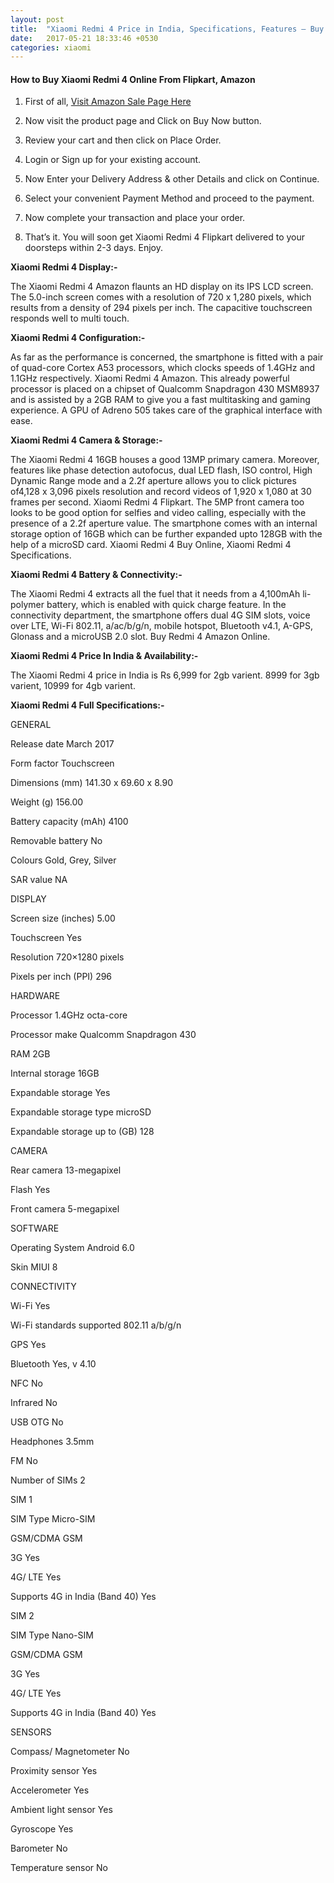 ```yaml
---
layout: post
title:  "Xiaomi Redmi 4 Price in India, Specifications, Features – Buy Online at Amazon on 23rd May"
date:   2017-05-21 18:33:46 +0530
categories: xiaomi
---
```


<h4>How to Buy Xiaomi Redmi 4 Online From Flipkart, Amazon</h4>

1. First of all,  [Visit Amazon Sale Page Here](https://www.amazon.in/redmi-4/b?ie=UTF8&amp;node=13713623031&_encoding=UTF8&tag=210c89-21&linkCode=ur2&linkId=d3fd3238ac958c460cce142864817282&camp=3638&creative=24630)

2. Now visit the product page and Click on Buy Now button.

3. Review your cart and then click on Place Order.

4. Login or Sign up for your existing account.

5. Now Enter your Delivery Address & other Details and click on Continue.

6. Select your convenient Payment Method and proceed to the payment.

7. Now complete your transaction and place your order.

8. That’s it. You will soon get Xiaomi Redmi 4 Flipkart delivered to your doorsteps within 2-3 days. Enjoy.

**Xiaomi Redmi 4 Display:-**

The Xiaomi Redmi 4 Amazon flaunts an HD display on its IPS LCD screen. The 5.0-inch screen comes with a resolution of 720 x 1,280 pixels, which results from a density of 294 pixels per inch. The capacitive touchscreen responds well to multi touch.

**Xiaomi Redmi 4 Configuration:-**

As far as the performance is concerned, the smartphone is fitted with a pair of quad-core Cortex A53 processors, which clocks speeds of 1.4GHz and 1.1GHz respectively. Xiaomi Redmi 4 Amazon. This already powerful processor is placed on a chipset of Qualcomm Snapdragon 430 MSM8937 and is assisted by a 2GB RAM to give you a fast multitasking and gaming experience. A GPU of Adreno 505 takes care of the graphical interface with ease.

**Xiaomi Redmi 4 Camera & Storage:-**

The Xiaomi Redmi 4 16GB houses a good 13MP primary camera. Moreover, features like phase detection autofocus, dual LED flash, ISO control, High Dynamic Range mode and a 2.2f aperture allows you to click pictures of4,128 x 3,096 pixels resolution and record videos of 1,920 x 1,080 at 30 frames per second. Xiaomi Redmi 4 Flipkart. The 5MP front camera too looks to be good option for selfies and video calling, especially with the presence of a 2.2f aperture value. The smartphone comes with an internal storage option of 16GB which can be further expanded upto 128GB with the help of a microSD card. Xiaomi Redmi 4 Buy Online, Xiaomi Redmi 4 Specifications.

**Xiaomi Redmi 4 Battery & Connectivity:-**

The Xiaomi Redmi 4 extracts all the fuel that it needs from a 4,100mAh li-polymer battery, which is enabled with quick charge feature. In the connectivity department, the smartphone offers dual 4G SIM slots, voice over LTE, Wi-Fi 802.11, a/ac/b/g/n, mobile hotspot, Bluetooth v4.1, A-GPS, Glonass and a microUSB 2.0 slot. Buy Redmi 4 Amazon Online.

**Xiaomi Redmi 4 Price In India & Availability:-**

The Xiaomi Redmi 4 price in India is Rs 6,999 for 2gb varient. 8999 for 3gb varient, 10999 for 4gb varient.

**Xiaomi Redmi 4 Full Specifications:-**

GENERAL

Release date	March 2017

Form factor	Touchscreen

Dimensions (mm)	141.30 x 69.60 x 8.90

Weight (g)	156.00

Battery capacity (mAh)	4100

Removable battery	No

Colours	Gold, Grey, Silver

SAR value	NA

DISPLAY

Screen size (inches)	5.00

Touchscreen	Yes

Resolution	720×1280 pixels

Pixels per inch (PPI)	296

HARDWARE

Processor	1.4GHz octa-core

Processor make	Qualcomm Snapdragon 430

RAM	2GB

Internal storage	16GB

Expandable storage	Yes

Expandable storage type	microSD

Expandable storage up to (GB)	128

CAMERA

Rear camera	13-megapixel

Flash	Yes

Front camera	5-megapixel

SOFTWARE

Operating System	Android 6.0

Skin	MIUI 8

CONNECTIVITY

Wi-Fi	Yes

Wi-Fi standards supported	802.11 a/b/g/n

GPS	Yes

Bluetooth	Yes, v 4.10

NFC	No

Infrared	No

USB OTG	No

Headphones	3.5mm

FM	No

Number of SIMs	2

SIM 1

SIM Type	Micro-SIM

GSM/CDMA	GSM

3G	Yes

4G/ LTE	Yes

Supports 4G in India (Band 40)	Yes

SIM 2

SIM Type	Nano-SIM

GSM/CDMA	GSM

3G	Yes

4G/ LTE	Yes

Supports 4G in India (Band 40)	Yes

SENSORS

Compass/ Magnetometer	No

Proximity sensor	Yes

Accelerometer	Yes

Ambient light sensor	Yes

Gyroscope	Yes

Barometer	No

Temperature sensor	No


